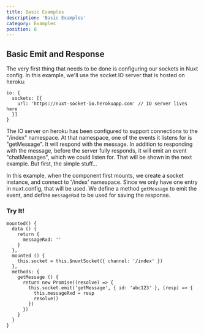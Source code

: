 ```yaml
---
title: Basic Examples
description: 'Basic Examples'
category: Examples
position: 8
---
```


## Basic Emit and Response

The very first thing that needs to be done is configuring our sockets in Nuxt config. In this example, we'll use the socket IO server that is hosted on heroku:

```js{}[nuxt.config.js]
io: {
  sockets: [{
    url: 'https://nuxt-socket-io.herokuapp.com' // IO server lives here
  }]
}
```

The IO server on heroku has been configured to support connections to the "/index" namespace. At that namespace, one of the events it listens for is "getMessage". It will respond with the message. In addition to responding with the message, before the server fully responds, it will emit an event "chatMessages", which we could listen for. That will be shown in the next example. But first, the simple stuff...

In this example, when the component first mounts, we create a socket instance, and connect to '/index' namespace. Since we only have one entry in nuxt.config, that will be used. We define a method `getMessage` to emit the event, and define `messageRxd` to be used for saving the response.

### Try It!
<basic></basic>
```js{}
mounted() {
  data () {
    return {
      messageRxd: ''
    }
  },
  mounted () {
    this.socket = this.$nuxtSocket({ channel: '/index' })
  },
  methods: {
    getMessage () {
      return new Promise((resolve) => {
        this.socket.emit('getMessage', { id: 'abc123' }, (resp) => {
          this.messageRxd = resp
          resolve()
        })
      })
    }
  }
}
```
